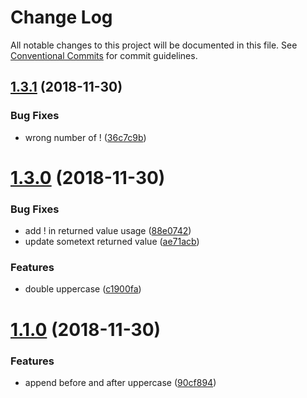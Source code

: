 # Change Log

All notable changes to this project will be documented in this file.
See [Conventional Commits](https://conventionalcommits.org) for commit guidelines.

## [1.3.1](https://github.com/rkusuma/lerna-test/compare/v1.3.0...v1.3.1) (2018-11-30)


### Bug Fixes

* wrong number of ! ([36c7c9b](https://github.com/rkusuma/lerna-test/commit/36c7c9b))





# [1.3.0](https://github.com/rkusuma/lerna-test/compare/v1.1.0...v1.3.0) (2018-11-30)


### Bug Fixes

* add ! in returned value usage ([88e0742](https://github.com/rkusuma/lerna-test/commit/88e0742))
* update sometext returned value ([ae71acb](https://github.com/rkusuma/lerna-test/commit/ae71acb))


### Features

* double uppercase ([c1900fa](https://github.com/rkusuma/lerna-test/commit/c1900fa))





# [1.1.0](https://github.com/rkusuma/lerna-test/compare/v1.0.2...v1.1.0) (2018-11-30)


### Features

* append before and after uppercase ([90cf894](https://github.com/rkusuma/lerna-test/commit/90cf894))
